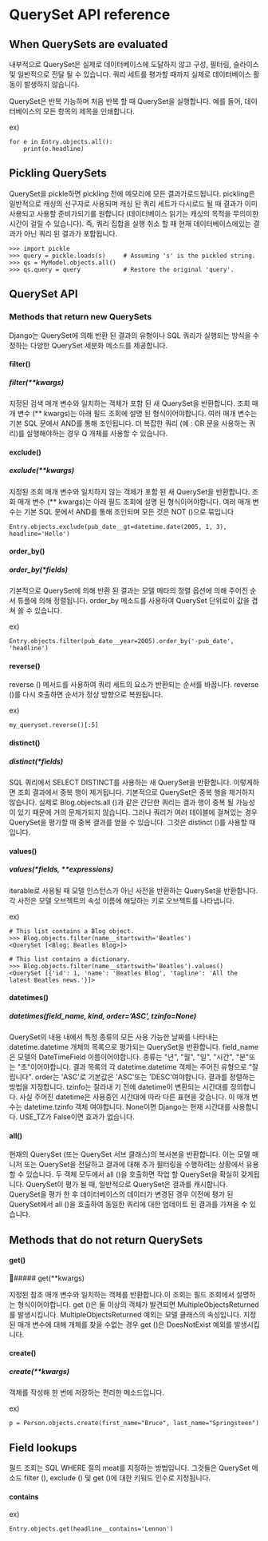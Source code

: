 # QuerySet API reference

## When QuerySets are evaluated

내부적으로 QuerySet은 실제로 데이터베이스에 도달하지 않고 구성, 필터링, 슬라이스 및 일반적으로 전달 될 수 있습니다. 쿼리 세트를 평가할 때까지 실제로 데이터베이스 활동이 발생하지 않습니다.

QuerySet은 반복 가능하며 처음 반복 할 때 QuerySet을 실행합니다. 예를 들어, 데이터베이스의 모든 항목의 제목을 인쇄합니다.

ex)

```
for e in Entry.objects.all():
    print(e.headline)
```


## Pickling QuerySets

QuerySet을 pickle하면 pickling 전에 메모리에 모든 결과가로드됩니다. pickling은 일반적으로 캐싱의 선구자로 사용되며 캐싱 된 쿼리 세트가 다시로드 될 때 결과가 이미 사용되고 사용할 준비가되기를 원합니다 (데이터베이스 읽기는 캐싱의 목적을 무의미한 시간이 걸릴 수 있습니다). 즉, 쿼리 집합을 실행 취소 할 때 현재 데이터베이스에있는 결과가 아닌 쿼리 된 결과가 포함됩니다.

```
>>> import pickle
>>> query = pickle.loads(s)     # Assuming 's' is the pickled string.
>>> qs = MyModel.objects.all()
>>> qs.query = query            # Restore the original 'query'.
```

## QuerySet API

### Methods that return new QuerySets

Django는 QuerySet에 의해 반환 된 결과의 유형이나 SQL 쿼리가 실행되는 방식을 수정하는 다양한 QuerySet 세분화 메소드를 제공합니다.

#### filter()

##### filter(**kwargs)

지정된 검색 매개 변수와 일치하는 객체가 포함 된 새 QuerySet을 반환합니다. 조회 매개 변수 (** kwargs)는 아래 필드 조회에 설명 된 형식이어야합니다. 여러 매개 변수는 기본 SQL 문에서 AND를 통해 조인됩니다. 더 복잡한 쿼리 (예 : OR 문을 사용하는 쿼리)를 실행해야하는 경우 Q 개체를 사용할 수 있습니다.

#### exclude()

##### exclude(**kwargs)

지정된 조회 매개 변수와 일치하지 않는 객체가 포함 된 새 QuerySet을 반환합니다. 조회 매개 변수 (** kwargs)는 아래 필드 조회에 설명 된 형식이어야합니다. 여러 매개 변수는 기본 SQL 문에서 AND를 통해 조인되며 모든 것은 NOT ()으로 묶입니다

```
Entry.objects.exclude(pub_date__gt=datetime.date(2005, 1, 3), headline='Hello')
```

#### order_by()

##### order_by(*fields)

기본적으로 QuerySet에 의해 반환 된 결과는 모델 메타의 정렬 옵션에 의해 주어진 순서 튜플에 의해 정렬됩니다. order_by 메소드를 사용하여 QuerySet 단위로이 값을 겹쳐 쓸 수 있습니다.

ex) 

```
Entry.objects.filter(pub_date__year=2005).order_by('-pub_date', 'headline')
```

#### reverse()

reverse () 메서드를 사용하여 쿼리 세트의 요소가 반환되는 순서를 바꿉니다. reverse ()를 다시 호출하면 순서가 정상 방향으로 복원됩니다.

ex)

```
my_queryset.reverse()[:5]
```

#### distinct()

##### distinct(*fields)

SQL 쿼리에서 SELECT DISTINCT를 사용하는 새 QuerySet을 반환합니다. 이렇게하면 조회 결과에서 중복 행이 제거됩니다. 기본적으로 QuerySet은 중복 행을 제거하지 않습니다. 실제로 Blog.objects.all ()과 같은 간단한 쿼리는 결과 행이 중복 될 가능성이 있기 때문에 거의 문제가되지 않습니다. 그러나 쿼리가 여러 테이블에 걸쳐있는 경우 QuerySet을 평가할 때 중복 결과를 얻을 수 있습니다. 그것은 distinct ()를 사용할 때입니다.

#### values()

##### values(*fields, **expressions)

iterable로 사용될 때 모델 인스턴스가 아닌 사전을 반환하는 QuerySet을 반환합니다. 각 사전은 모델 오브젝트의 속성 이름에 해당하는 키로 오브젝트를 나타냅니다.

ex)

```
# This list contains a Blog object.
>>> Blog.objects.filter(name__startswith='Beatles')
<QuerySet [<Blog: Beatles Blog>]>

# This list contains a dictionary.
>>> Blog.objects.filter(name__startswith='Beatles').values()
<QuerySet [{'id': 1, 'name': 'Beatles Blog', 'tagline': 'All the latest Beatles news.'}]>
```

#### datetimes()

##### datetimes(field_name, kind, order=’ASC’, tzinfo=None)

QuerySet의 내용 내에서 특정 종류의 모든 사용 가능한 날짜를 나타내는 datetime.datetime 개체의 목록으로 평가되는 QuerySet을 반환합니다. field_name은 모델의 DateTimeField 이름이어야합니다. 종류는 "년", "월", "일", "시간", "분"또는 "초"이어야합니다. 결과 목록의 각 datetime.datetime 객체는 주어진 유형으로 "잘립니다". order는 'ASC'로 기본값은 'ASC'또는 'DESC'여야합니다. 결과를 정렬하는 방법을 지정합니다. tzinfo는 잘라내 기 전에 datetime이 변환되는 시간대를 정의합니다. 사실 주어진 datetime은 사용중인 시간대에 따라 다른 표현을 갖습니다. 이 매개 변수는 datetime.tzinfo 객체 여야합니다. None이면 Django는 현재 시간대를 사용합니다. USE_TZ가 False이면 효과가 없습니다.

#### all()

현재의 QuerySet (또는 QuerySet 서브 클래스)의 복사본을 반환합니다. 이는 모델 매니저 또는 QuerySet을 전달하고 결과에 대해 추가 필터링을 수행하려는 상황에서 유용 할 수 있습니다. 두 객체 모두에서 all ()을 호출하면 작업 할 QuerySet을 확실히 갖게됩니다. QuerySet이 평가 될 때, 일반적으로 QuerySet은 결과를 캐시합니다. QuerySet을 평가 한 후 데이터베이스의 데이터가 변경된 경우 이전에 평가 된 QuerySet에서 all ()을 호출하여 동일한 쿼리에 대한 업데이트 된 결과를 가져올 수 있습니다.

## Methods that do not return QuerySets

#### get()

##### get(**kwargs)

지정된 참조 매개 변수와 일치하는 객체를 반환합니다.이 조회는 필드 조회에서 설명하는 형식이어야합니다. get ()은 둘 이상의 객체가 발견되면 MultipleObjectsReturned를 발생시킵니다. MultipleObjectsReturned 예외는 모델 클래스의 속성입니다. 지정된 매개 변수에 대해 개체를 찾을 수없는 경우 get ()은 DoesNotExist 예외를 발생시킵니다. 

#### create()

##### create(**kwargs)

객체를 작성해 한 번에 저장하는 편리한 메소드입니다. 

ex)

```
p = Person.objects.create(first_name="Bruce", last_name="Springsteen")
```

## Field lookups

필드 조회는 SQL WHERE 절의 meat를 지정하는 방법입니다. 그것들은 QuerySet 메소드 filter (), exclude () 및 get ()에 대한 키워드 인수로 지정됩니다. 

#### contains

ex)

```
Entry.objects.get(headline__contains='Lennon')
```



